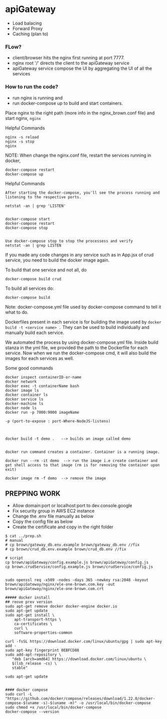 # apiGateway
- Load balacing
- Forward Proxy
- Caching (plan to)


### FLow?

- client/browser hits the nginx first running at port 7777.
- nginx root '/' directs the client to the apiGateway service
- apiGateway service compose the UI by aggregating the UI of all the services


### How to run the code?
- run nginx is running and
- run docker-compose up to build and start containers.


Place nginx to the right path (more info in the nginx_brown.conf file) and start nginx,
``` nginx ```

Helpful Commands

```
nginx -s reload
nginx -s stop
nginx

```


NOTE: When change the nginx.conf file, restart the services running in docker,

```
docker-compose restart
docker-compose up
```

Helpful Commands

```
After starting the docker-compose, you'll see the process running and listening to the respective ports.

netstat -an | grep 'LISTEN'


docker-compose start
docker-compose restart
docker-compose stop


Use docker-compose stop to stop the processess and verify
netstat -an | grep LISTEN

```


If you made any code changes in any service such as in App.jsx of crud service, you need to build the docker image again.

To build that one service and not all, do

``` docker-compose build crud ```

To build all services do:

``` docker-compose build ```



Note: docker-compose.yml file used by docker-compose command to tell it what to do.

Dockerfiles present in each service is for building the image used by ``` docker build -t <service name> . ```
They can be used to build individually and manually build each service.

We automated the process by using docker-compose.yml file. Inside build stanza in the yml file, we provided the path to the Dockerfile for each service. Now when we run the docker-compose cmd, it will also build the images for each services as well.


Some good commands

```
docker inspect containerID-or-name
docker network
docker exec -t containerName bash
docker image ls
docker container ls
docker service ls
docker-machine ls
docker node ls
docker run -p 7000:9000 imageName

-p (port-to-expose : port-Where-NodeJS-listens)



docker build -t demo .   --> builds an image called demo


docker run command creates a container. Container is a running image.

docker run --rm -it demo  --> run the image i.e create container and get shell access to that image (rm is for removing the container upon exit)

docker image rm -f demo  --> remove the image

```

## PREPPING WORK

- Allow domain:port or localhost:port to dev.console.google
- Fix security group in AWS EC2 instance
- Change the .env file manually as below
- Copy the config file as below
- Create the certificate and copy in the right folder


```
$ cat ../prep.sh 
# manual
# cp brown/gateway_db.env.example brown/gateway_db.env //fix
# cp brown/crud_db.env.example brown/crud_db.env //fix

# script
cp brown/apiGateway/config.example.js brown/apiGateway/config.js
cp brown.crudService/config.example.js brown/crudService/config.js


sudo openssl req -x509 -nodes -days 365 -newkey rsa:2048 -keyout brown/apiGateway/nginx/ele-one-brown.com.key -out brown/apiGateway/nginx/ele-one-brown.com.crt

##### docker install
## reove prev version
sudo apt-get remove docker docker-engine docker.io
sudo apt-get update
sudo apt-get install \
    apt-transport-https \
    ca-certificates \
    curl \
    software-properties-common

curl -fsSL https://download.docker.com/linux/ubuntu/gpg | sudo apt-key add -
sudo apt-key fingerprint 0EBFCD88
sudo add-apt-repository \
   "deb [arch=amd64] https://download.docker.com/linux/ubuntu \
   $(lsb_release -cs) \
   stable"

sudo apt-get update


#### docker compose
sudo curl -L "https://github.com/docker/compose/releases/download/1.22.0/docker-compose-$(uname -s)-$(uname -m)" -o /usr/local/bin/docker-compose
sudo chmod +x /usr/local/bin/docker-compose
docker-compose --version



```
